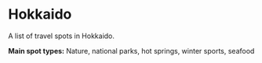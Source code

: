 # Hokkaido

A list of travel spots in Hokkaido.

**Main spot types:** Nature, national parks, hot springs, winter sports, seafood

<!--

## Spot Template

### Spot Name

- **Type:**
- **Nearest Station:**
- **Google Maps:** [Link]()
- **Description:**
- **Recommended Season/Month:**
- **Remarks:**

Copy and use the above template for each spot entry

-->
